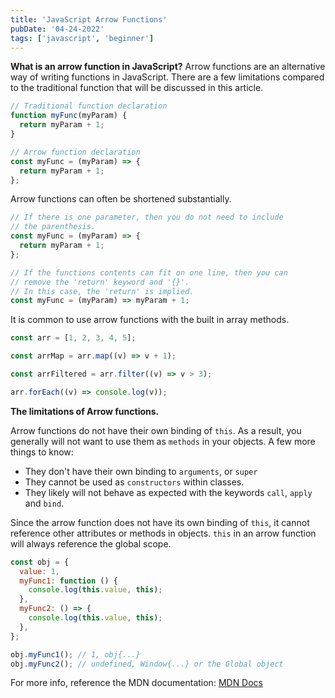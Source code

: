 ```yaml
---
title: 'JavaScript Arrow Functions'
pubDate: '04-24-2022'
tags: ['javascript', 'beginner']
---
```


**What is an arrow function in JavaScript?**
Arrow functions are an alternative way of writing functions in JavaScript. There are a few limitations compared to the traditional function that will be discussed in this article.

```js
// Traditional function declaration
function myFunc(myParam) {
  return myParam + 1;
}

// Arrow function declaration
const myFunc = (myParam) => {
  return myParam + 1;
};
```

Arrow functions can often be shortened substantially.

```js
// If there is one parameter, then you do not need to include
// the parenthesis.
const myFunc = (myParam) => {
  return myParam + 1;
};

// If the functions contents can fit on one line, then you can
// remove the 'return' keyword and '{}'.
// In this case, the 'return' is implied.
const myFunc = (myParam) => myParam + 1;
```

It is common to use arrow functions with the built in array methods.

```js
const arr = [1, 2, 3, 4, 5];

const arrMap = arr.map((v) => v + 1);

const arrFiltered = arr.filter((v) => v > 3);

arr.forEach((v) => console.log(v));
```

**The limitations of Arrow functions.**

Arrow functions do not have their own binding of `this`. As a result, you generally will not want to use them as `methods` in your objects. A few more things to know:

- They don't have their own binding to `arguments`, or `super`
- They cannot be used as `constructors` within classes.
- They likely will not behave as expected with the keywords `call`, `apply` and `bind`.

Since the arrow function does not have its own binding of `this`, it cannot reference other attributes or methods in objects. `this` in an arrow function will always reference the global scope.

```js
const obj = {
  value: 1,
  myFunc1: function () {
    console.log(this.value, this);
  },
  myFunc2: () => {
    console.log(this.value, this);
  },
};

obj.myFunc1(); // 1, obj{...}
obj.myFunc2(); // undefined, Window{...} or the Global object
```

For more info, reference the MDN documentation: [MDN Docs](https://developer.mozilla.org/en-US/docs/Web/JavaScript/Reference/Functions/Arrow_functions)

